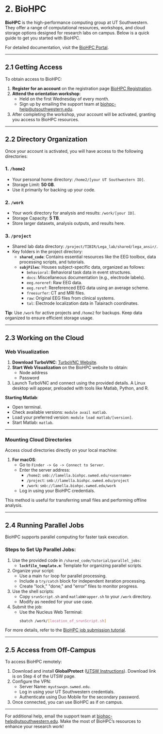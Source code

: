 # 2. BioHPC

**BioHPC** is the high-performance computing group at UT Southwestern. They offer a range of computational resources, workshops, and cloud storage options designed for research labs on campus. Below is a quick guide to get you started with BioHPC.

For detailed documentation, visit the [BioHPC Portal](https://portal.biohpc.swmed.edu/content/).

---

## 2.1 Getting Access

To obtain access to BioHPC:

1. **Register for an account** on the registration page [BioHPC Registration](https://portal.biohpc.swmed.edu/intranet/accounts/register/).
2. **Attend the orientation workshop**:
   - Held on the first Wednesday of every month.
   - Sign up by emailing the support team at [biohpc-help@utsouthwestern.edu](mailto:biohpc-help@utsouthwestern.edu).
3. After completing the workshop, your account will be activated, granting you access to BioHPC resources.

---

## 2.2 Directory Organization

Once your account is activated, you will have access to the following directories:

### **1. `/home2`**
- Your personal home directory: `/home2/[your UT Southwestern ID]`.
- Storage Limit: **50 GB**.
- Use it primarily for backing up your code.

### **2. `/work`**
- Your work directory for analysis and results: `/work/[your ID]`.
- Storage Capacity: **5 TB**.
- Store larger datasets, analysis outputs, and results here.

### **3. `/project`**
- Shared lab data directory: `/project/TIBIR/Lega_lab/shared/lega_ansir/`.
- Key folders in the project directory:
  - **`shared_code`**: Contains essential resources like the EEG toolbox, data processing scripts, and tutorials.
  - **`subjFiles`**: Houses subject-specific data, organized as follows:
    - `behavioral`: Behavioral task data in event structures.
    - `docs`: Miscellaneous documentation (e.g., electrode labels).
    - `eeg.noreref`: Raw EEG data.
    - `eeg.reref`: Rereferenced EEG data using an average scheme.
    - `freesurfer`: CT and MRI files.
    - `raw`: Original EEG files from clinical systems.
    - `tal`: Electrode localization data in Talairach coordinates.

**Tip**: Use `/work` for active projects and `/home2` for backups. Keep data organized to ensure efficient storage usage.

---

## 2.3 Working on the Cloud

### **Web Visualization**
1. **Download TurboVNC**: [TurboVNC Website](https://www.turbovnc.org/).
2. **Start Web Visualization** on the BioHPC website to obtain:
   - Node address
   - Password
3. Launch TurboVNC and connect using the provided details. A Linux desktop will appear, preloaded with tools like Matlab, Python, and R.

**Starting Matlab**:
- Open terminal.
- Check available versions: `module avail matlab`.
- Load your preferred version: `module load matlab/[version]`.
- Start Matlab: `matlab`.

---

### **Mounting Cloud Directories**

Access cloud directories directly on your local machine:

1. **For macOS**:
   - Go to `Finder -> Go -> Connect to Server`.
   - Enter the server address:
     - `/home2`: `smb://lamella.biohpc.swmed.edu/<username>`
     - `/project`: `smb://lamella.biohpc.swmed.edu/project`
     - `/work`: `smb://lamella.biohpc.swmed.edu/work`
   - Log in using your BioHPC credentials.

This method is useful for transferring small files and performing offline analysis.

---

## 2.4 Running Parallel Jobs

BioHPC supports parallel computing for faster task execution.

### **Steps to Set Up Parallel Jobs:**
1. Use the provided code in `/shared_code/tutorial/parallel_jobs`:
   - **`lockfile_template.m`**: Template for organizing parallel scripts.
2. Organize your script:
   - Use a main `for` loop for parallel processing.
   - Include a `try/catch` block for independent iteration processing.
   - Create "lock," "done," and "error" files to monitor progress.
3. Use the shell scripts:
   - Copy `srunScript.sh` and `matlabWrapper.sh` to your `/work` directory.
   - Modify as needed for your use case.
4. Submit the job:
   - Use the Nucleus Web Terminal:
     ```bash
     sbatch /work/[location_of_srunScript.sh]
     ```

For more details, refer to the [BioHPC job submission tutorial](https://portal.biohpc.swmed.edu/intranet/sbatch/#/script).

---

## 2.5 Access from Off-Campus

To access BioHPC remotely:

1. Download and install **GlobalProtect** ([UTSW Instructions](https://www.utsouthwestern.edu/about-us/administrative-offices/information-resources/working-remotely.html)). Download link is on Step 4 of the UTSW page. 
2. Configure the VPN:
   - Server Name: `myutswvpn.swmed.edu`.
   - Log in using your UT Southwestern credentials.
   - Authenticate using Duo Mobile for the secondary password.
3. Once connected, you can use BioHPC as if on campus.

---

For additional help, email the support team at [biohpc-help@utsouthwestern.edu](mailto:biohpc-help@utsouthwestern.edu). Make the most of BioHPC’s resources to enhance your research work!
